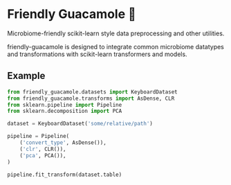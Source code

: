 # Friendly Guacamole :avocado:
Microbiome-friendly scikit-learn style data preprocessing and other utilities.

friendly-guacamole is designed to integrate common microbiome datatypes and 
transformations with scikit-learn transformers and models.
## Example

```python
from friendly_guacamole.datasets import KeyboardDataset
from friendly_guacamole.transforms import AsDense, CLR
from sklearn.pipeline import Pipeline
from sklearn.decomposition import PCA

dataset = KeyboardDataset('some/relative/path')

pipeline = Pipeline(
    ('convert_type', AsDense()),
    ('clr', CLR()),
    ('pca', PCA()),
)

pipeline.fit_transform(dataset.table)
```